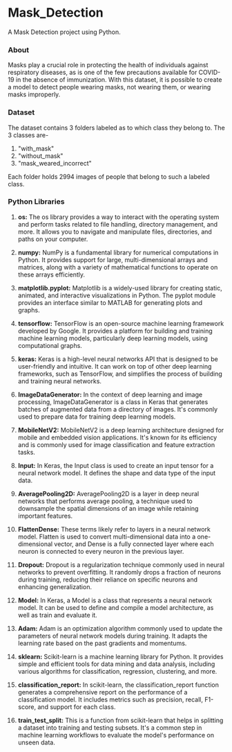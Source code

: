 # Mask_Detection
A Mask Detection project using Python.

### About
Masks play a crucial role in protecting the health of individuals against respiratory diseases, as is one of the few precautions available for COVID-19 in the absence of immunization. With this dataset, it is possible to create a model to detect people wearing masks, not wearing them, or wearing masks improperly.

### Dataset
The dataset contains 3 folders labeled as to which class they belong to. 
The 3 classes are-
1. "with_mask"
2. "without_mask"
3. "mask_weared_incorrect"

Each folder holds 2994 images of people that belong to such a labeled class.

### Python Libraries
1. **os:** The os library provides a way to interact with the operating system and perform tasks related to file handling, directory management, and more. It allows you to navigate and manipulate files, directories, and paths on your computer.

2. **numpy:** NumPy is a fundamental library for numerical computations in Python. It provides support for large, multi-dimensional arrays and matrices, along with a variety of mathematical functions to operate on these arrays efficiently.

3. **matplotlib.pyplot:** Matplotlib is a widely-used library for creating static, animated, and interactive visualizations in Python. The pyplot module provides an interface similar to MATLAB for generating plots and graphs.

4. **tensorflow:** TensorFlow is an open-source machine learning framework developed by Google. It provides a platform for building and training machine learning models, particularly deep learning models, using computational graphs.

5. **keras:** Keras is a high-level neural networks API that is designed to be user-friendly and intuitive. It can work on top of other deep learning frameworks, such as TensorFlow, and simplifies the process of building and training neural networks.

6. **ImageDataGenerator:** In the context of deep learning and image processing, ImageDataGenerator is a class in Keras that generates batches of augmented data from a directory of images. It's commonly used to prepare data for training deep learning models.

7. **MobileNetV2:** MobileNetV2 is a deep learning architecture designed for mobile and embedded vision applications. It's known for its efficiency and is commonly used for image classification and feature extraction tasks.

8. **Input:** In Keras, the Input class is used to create an input tensor for a neural network model. It defines the shape and data type of the input data.

9. **AveragePooling2D:** AveragePooling2D is a layer in deep neural networks that performs average pooling, a technique used to downsample the spatial dimensions of an image while retaining important features.

10. **FlattenDense:** These terms likely refer to layers in a neural network model. Flatten is used to convert multi-dimensional data into a one-dimensional vector, and Dense is a fully connected layer where each neuron is connected to every neuron in the previous layer.

11. **Dropout:** Dropout is a regularization technique commonly used in neural networks to prevent overfitting. It randomly drops a fraction of neurons during training, reducing their reliance on specific neurons and enhancing generalization.

12. **Model:** In Keras, a Model is a class that represents a neural network model. It can be used to define and compile a model architecture, as well as train and evaluate it.

13. **Adam:** Adam is an optimization algorithm commonly used to update the parameters of neural network models during training. It adapts the learning rate based on the past gradients and momentums.

14. **sklearn:** Scikit-learn is a machine learning library for Python. It provides simple and efficient tools for data mining and data analysis, including various algorithms for classification, regression, clustering, and more.

15. **classification_report:** In scikit-learn, the classification_report function generates a comprehensive report on the performance of a classification model. It includes metrics such as precision, recall, F1-score, and support for each class.

16. **train_test_split:** This is a function from scikit-learn that helps in splitting a dataset into training and testing subsets. It's a common step in machine learning workflows to evaluate the model's performance on unseen data.
